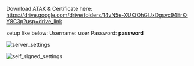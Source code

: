 Download ATAK & Certificate here:
https://drive.google.com/drive/folders/14vN5e-XUKfOhGlJxDgsvc94ErK-Y8C3p?usp=drive_link

setup like below:
Username: **user**
Password: **password**


![server_settings](https://github.com/user-attachments/assets/04b4e486-0be9-4722-95e9-74e52feb2506)


![self_signed_settings](https://github.com/user-attachments/assets/071d4f99-8885-4b5f-9c65-d191fff2a208)
